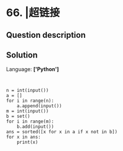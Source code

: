 # 66. |超链接

## Question description





## Solution

Language: **['Python']**

```


n = int(input())
a = []
for i in range(n):
    a.append(input())
m = int(input())
b = set()
for i in range(m):
    b.add(input())
ans = sorted([x for x in a if x not in b])
for x in ans:
    print(x)
```


